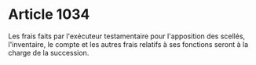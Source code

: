 # Article 1034

Les frais faits par l'exécuteur testamentaire pour l'apposition des scellés, l'inventaire, le compte et les autres frais relatifs à ses fonctions seront à la charge de la succession.